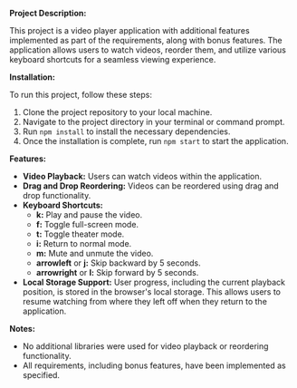 
**Project Description:**

This project is a video player application with additional features implemented as part of the requirements, along with bonus features. The application allows users to watch videos, reorder them, and utilize various keyboard shortcuts for a seamless viewing experience.

**Installation:**

To run this project, follow these steps:

1. Clone the project repository to your local machine.
2. Navigate to the project directory in your terminal or command prompt.
3. Run `npm install` to install the necessary dependencies.
4. Once the installation is complete, run `npm start` to start the application.

**Features:**

- **Video Playback:** Users can watch videos within the application.
- **Drag and Drop Reordering:** Videos can be reordered using drag and drop functionality.
- **Keyboard Shortcuts:**
  - **k:** Play and pause the video.
  - **f:** Toggle full-screen mode.
  - **t:** Toggle theater mode.
  - **i:** Return to normal mode.
  - **m:** Mute and unmute the video.
  - **arrowleft** or **j:** Skip backward by 5 seconds.
  - **arrowright** or **l:** Skip forward by 5 seconds.
- **Local Storage Support:** User progress, including the current playback position, is stored in the browser's local storage. This allows users to resume watching from where they left off when they return to the application.

**Notes:**

- No additional libraries were used for video playback or reordering functionality.
- All requirements, including bonus features, have been implemented as specified.

